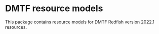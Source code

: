 # DMTF resource models

This package contains resource models for DMTF Redfish version 2022.1 resources. 
